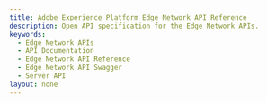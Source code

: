 ```yaml
---
title: Adobe Experience Platform Edge Network API Reference
description: Open API specification for the Edge Network APIs.
keywords:
  - Edge Network APIs
  - API Documentation
  - Edge Network API Reference
  - Edge Network API Swagger
  - Server API
layout: none
---
```

<RedoclyAPIBlock src="/data-collection-apis/api-reference.yaml"/>

